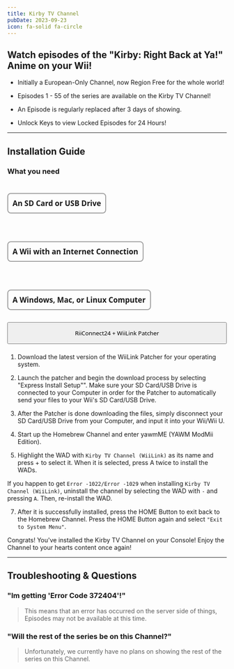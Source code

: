 ```yaml
---
title: Kirby TV Channel
pubDate: 2023-09-23
icon: fa-solid fa-circle
---
```

## Watch episodes of the "Kirby: Right Back at Ya!" Anime on your Wii!

- Initially a European-Only Channel, now Region Free for the whole world!

- Episodes 1 - 55 of the series are available on the Kirby TV Channel!

- An Episode is regularly replaced after 3 days of showing.

- Unlock Keys to view Locked Episodes for 24 Hours!
___
## Installation Guide

### What you need

<div style="display:flex; gap:18px; flex-wrap:wrap; position:relative;"><h4 style="font-size:17px; font-family:system-ui; padding:10px; border:2px solid #00000060; border-radius:8px;"><i class="fa-solid fa-sd-card"></i> An SD Card or USB Drive</h4> <h4 style="font-size:17px; font-family:system-ui; padding:10px; border:2px solid #00000060; border-radius:8px;"><i class="fa-solid fa-globe"></i> A Wii with an Internet Connection</h4> <h4 style="font-size:17px; font-family:system-ui; padding:10px; border:2px solid #00000060; border-radius:8px;"><i class="fa-solid fa-desktop"></i> A Windows, Mac, or Linux Computer</h4></div>

<div style="width:100%; height:40px; margin-top:5px;  border-radius:8px;  position:relative;">
<a href="/"><button type="button" style="width:100%; height:50px;  font-family:system-ui;" class="btn1 btn btn-success"><i class="fa-solid fa-download"></i> RiiConnect24 + WiiLink Patcher</button></a>
</div>
</br>

1. Download the latest version of the WiiLink Patcher for your operating system.

2. Launch the patcher and begin the download process by selecting "Express Install Setup"".
<l class="notice info fullwidth">Make sure your SD Card/USB Drive is connected to your Computer in order for the Patcher to automatically send your files to your Wii's SD Card/USB Drive.</l>
3. After the Patcher is done downloading the files, simply disconnect your SD Card/USB Drive from your Computer, and input it into your Wii/Wii U.

4. Start up the Homebrew Channel and enter yawmME (YAWM ModMii Edition).

5. Highlight the WAD with `Kirby TV Channel (WiiLink)` as its name and press + to select it. When it is selected, press A twice to install the WADs.

<l class="notice generic fullwidth">If you happen to get `Error -1022/Error -1029` when installing `Kirby TV Channel (WiiLink)`, uninstall the channel by selecting the WAD with `-` and pressing `A`. Then, re-install the WAD.</l>

7. After it is successfully installed, press the HOME Button to exit back to the Homebrew Channel. Press the HOME Button again and select `"Exit to System Menu"`.

<l class="notice success fullwidth">Congrats! You've installed the Kirby TV Channel on your Console! Enjoy the Channel to your hearts content once again!</l>
___

## Troubleshooting & Questions

### "Im getting 'Error Code 372404'!"
> This means that an error has occurred on the server side of things, Episodes may not be available at this time.

### "Will the rest of the series be on this Channel?"
> Unfortunately, we currently have no plans on showing the rest of the series on this Channel.
